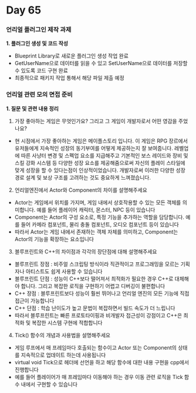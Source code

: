 # Day 65

### 언리얼 플러그인 제작 과제

**1. 플러그인 생성 및 코드 작성**

- Blueprint Library로 새로운 플러그인 생성 작업 완료
- GetUserName으로 데이터를 읽을 수 있고 SetUserName으로 데이터를 저장할 수 있도록 코드 구현 완료
- 최종적으로 패키지 작업 통해서 해당 파일 제출 예정

### 언리얼 관련 모의 면접 준비

**1. 질문 및 관련 내용 정리**

1. 가장 좋아하는 게임은 무엇인가요? 그리고 그 게임이 개발자로서 어떤 영감을 주었나요?
- 현 시점에서 가장 좋아하는 게임은 메이플스토리 입니다. 이 게임은 RPG 장르에서 유저들에게 지속적인 성장의 동기부여를 어떻게 제공하는지 잘 보여줍니다.
레벨업에 따른 사냥터 변경 및 스펙업 요소를 지급해주고 기본적인 보스 레이드와 장비 및 스킬 강화 시스템 등 다양한 성장 요소를 제공해줌으로써
자신의 플레이 스타일에 맞게 성장을 할 수 있다는점이 인상적이었습니다. 
개발자로써 이러한 다양한 성장 경로 설계 및 보상 구조를 고려하는 것도 중요하게 느껴졌습니다.  

2. 언리얼엔진에서 Actor와 Component의 차이를 설명해주세요
- Actor는 게임에서 위치를 가지며, 게임 내에서 상호작용할 수 있는 모든 객체를 의미합니다. 예를 들어 플레이어 캐릭터, 몬스터, NPC 등이 있습니다
- Component는 Actor의 구성 요소로, 특정 기능을 추가하는 역할을 담당합니다. 예를 들어 카메라 컴포넌트, 물리 충돌 컴포넌트, 오디오 컴포넌트 등이 있습니다
- 따라서 Actor는 게임 내에서 존재하는 객체 자체를 의미하고, Component는 Actor의 기능을 확장하는 요소입니다  

3. 블루프린트와 C++의 차이점과 각각의 장단점에 대해 설명해주세요
- 블루프린트 장점 : 비주얼 스크립팅 방식이라 직관적이고 프로그래밍을 모르는 기획자나 아티스트도 쉽게 사용할 수 있습니다
- 블루프린트 단점 : 성능이 C++보다 떨어져서 최적화가 필요한 경우 C++로 대체해야 합니다. 그리고 복잡한 로직을 구현하기 어렵고 디버깅이 불편합니다
- C++ 장점 : 블루프린트보다 성능이 훨씬 뛰어나고 언리얼 엔진의 모든 기능에 직접 접근이 가능합니다
- C++ 단점 : 학습 난이도가 높고 문법이 복잡하면서 빌드 속도가 더 느립니다
- 따라서 블루프린트는 빠른 프로토타이핑과 비개발자 접근성이 강점이고 C++은 최적화 및 복잡한 시스템 구현에 적합합니다  

4. Tick() 함수의 개념과 사용법을 설명해주세요
- 게임 루프에서 매 프레임마다 호출되는 함수이고 Actor 또는 Component의 상태를 지속적으로 업데이트 하는데 사용됩니다
- virtual void Tick으로 헤더에 선언을 하고 해당 함수에 대한 내용 구현을 cpp에서 진행합니다
- 예를 들어 플레이어가 매 프레임마다 이동해야 하는 경우 이동 관련 로직을 Tick 함수 내에서 구현할 수 있습니다
